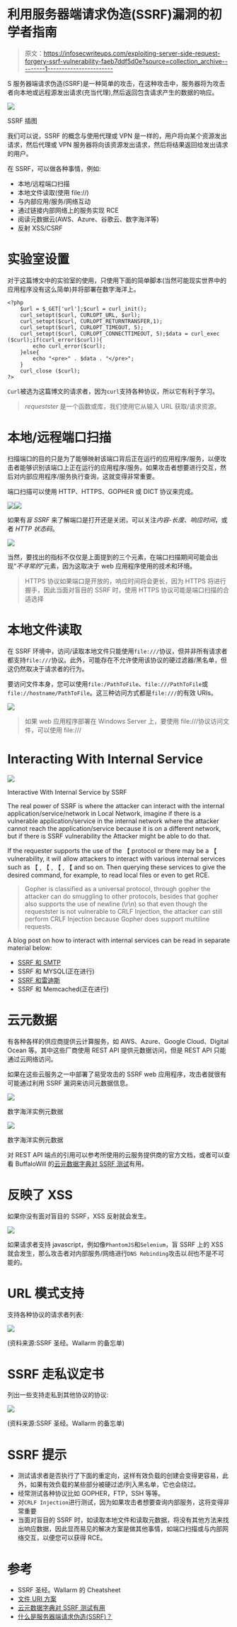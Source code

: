 # 利用服务器端请求伪造(SSRF)漏洞的初学者指南

> 原文：<https://infosecwriteups.com/exploiting-server-side-request-forgery-ssrf-vulnerability-faeb7ddf5d0e?source=collection_archive---------1----------------------->

S 服务器端请求伪造(SSRF)是一种简单的攻击，在这种攻击中，服务器将为攻击者向本地或远程源发出请求(充当代理),然后返回包含请求产生的数据的响应。

![](img/062321ea329e498c136c28574d9b0763.png)

SSRF 插图

我们可以说，SSRF 的概念与使用代理或 VPN 是一样的，用户将向某个资源发出请求，然后代理或 VPN 服务器将向该资源发出请求，然后将结果返回给发出请求的用户。

在 SSRF，可以做各种事情，例如:

*   本地/远程端口扫描
*   本地文件读取(使用 file://)
*   与内部应用/服务/网络互动
*   通过链接内部网络上的服务实现 RCE
*   阅读元数据云(AWS、Azure、谷歌云、数字海洋等)
*   反射 XSS/CSRF

# 实验室设置

对于这篇博文中的实验室的使用，只使用下面的简单脚本(当然可能现实世界中的应用程序没有这么简单)并将部署在数字海洋上。

```
<?php
    $url = $_GET['url'];$curl = curl_init();
    curl_setopt($curl, CURLOPT_URL, $url);
    curl_setopt($curl, CURLOPT_RETURNTRANSFER,1);
    curl_setopt($curl, CURLOPT_TIMEOUT, 5);
    curl_setopt($curl, CURLOPT_CONNECTTIMEOUT, 5);$data = curl_exec ($curl);if(curl_error($curl)){
        echo curl_error($curl);
    }else{
        echo "<pre>" . $data . "</pre>";
    }
    curl_close ($curl);
?>
```

`Curl`被选为这篇博文的请求者，因为`curl`支持各种协议，所以它有利于学习。

> *requestster* 是一个函数或库，我们使用它从输入 URL 获取/请求资源。

# 本地/远程端口扫描

扫描端口的目的只是为了能够映射该端口背后正在运行的应用程序/服务，以便攻击者能够识别该端口上正在运行的应用程序/服务。如果攻击者想要进行交互，然后对内部应用程序/服务执行查询，这就变得非常重要。

端口扫描可以使用 HTTP、HTTPS、GOPHER 或 DICT 协议来完成。

![](img/b594d1e4e0e8096f15bdf0aa00c980e2.png)![](img/4bfa749014059666281c1d8a3eea7b71.png)

如果有*盲 SSRF* 来了解端口是打开还是关闭，可以关注*内容-长度*、*响应时间*，或者 *HTTP 状态码*。

![](img/ad09352a12e2bae35a55472f44862524.png)

当然，要找出的指标不仅仅是上面提到的三个元素，在端口扫描期间可能会出现“*不寻常的*”元素，因为这取决于 web 应用程序使用的技术和环境。

> HTTPS 协议如果端口是开放的，响应时间将会更长，因为 HTTPS 将进行握手，因此当面对盲目的 SSRF 时，使用 HTTPS 协议可能是端口扫描的合适选择

# 本地文件读取

在 SSRF 环境中，访问/读取本地文件只能使用`file:///`协议，但并非所有请求者都支持`file:///`协议。此外，可能存在不允许使用该协议的硬过滤器/黑名单，但这仍然取决于请求者的行为。

要访问文件本身，您可以使用`file:/PathToFile`、`file:///PathToFile`或`file://hostname/PathToFile`。这三种访问方式都是`file:///`的有效 URIs。

![](img/0827c5cc406978b9da6993d1d2baeb4d.png)

> 如果 web 应用程序部署在 Windows Server 上，要使用 file:///协议访问文件，可以使用 file:///

# Interacting With Internal Service

![](img/7abef606c20d698d8fb39ac82ac01ae0.png)

Interactive With Internal Service by SSRF

The real power of SSRF is where the attacker can interact with the internal application/service/network in Local Network, imagine if there is a vulnerable application/service in the internal network where the attacker cannot reach the application/service because it is on a different network, but if there is SSRF vulnerability the Attacker might be able to do that.

If the requester supports the use of the 【 protocol or there may be a 【 vulnerability, it will allow attackers to interact with various internal services such as 【 , 【 , 【 , 【 and so on. Then querying these services to give the desired command, for example, to read local files or even to get RCE.

> Gopher is classified as a universal protocol, through gopher the attacker can do smuggling to other protocols, besides that gopher also supports the use of newline (\r\n) so that even though the requestster is not vulnerable to CRLF Injection, the attacker can still perform CRLF Injection because Gopher does support multiline requests.

A blog post on how to interact with internal services can be read in separate material below:

*   [SSRF 和 SMTP](https://github.com/rhamaa/Web-Application-Attack/blob/master/other-vulnerability/service-side-request-forgery/ssrf-and-smtp.md)
*   SSRF 和 MYSQL(正在进行)
*   [SSRF 和雷迪斯](https://github.com/rhamaa/Web-Application-Attack/blob/master/other-vulnerability/service-side-request-forgery/ssrf-and-redis.md)
*   SSRF 和 Memcached(正在进行)

# 云元数据

有各种各样的供应商提供云计算服务，如 AWS、Azure、Google Cloud、Digital Ocean 等。其中这些厂商使用 REST API 提供元数据访问，但是 REST API 只能通过云网络访问。

如果在这些云服务之一中部署了易受攻击的 SSRF web 应用程序，攻击者就很有可能通过利用 SSRF 漏洞来访问元数据信息。

![](img/d269668117816fdf2de287762809113a.png)

数字海洋实例元数据

![](img/24d48cbbbe8c8c8370a8ef2cd0ddd3e0.png)

数字海洋实例元数据

对 REST API 端点的引用可以参考所使用的云服务提供商的官方文档，或者可以查看 BuffaloWill 的[云元数据字典对 SSRF 测试](https://gist.github.com/BuffaloWill/fa96693af67e3a3dd3fb)有用。

# 反映了 XSS

如果你没有面对盲目的 SSRF，XSS 反射就会发生。

![](img/d4abfbe7d33b3736cdd552baf79acd16.png)

如果请求者支持 javascript，例如像`PhantomJS`和`Selenium`，盲 SSRF 上的 XSS 就会发生，那么攻击者对内部服务/网络进行`DNS Rebinding`攻击以*玩*也不是不可能的。

# URL 模式支持

支持各种协议的请求者列表:

![](img/7de5f54fcdb6c3c649f36c7000182023.png)

(资料来源:SSRF 圣经。Wallarm 的备忘单)

# SSRF 走私议定书

列出一些支持走私到其他协议的协议:

![](img/8bdb5522e887c4370b0b85869aee7e71.png)

(资料来源:SSRF 圣经。Wallarm 的备忘单)

# SSRF 提示

*   测试请求者是否执行了下面的重定向，这样有效负载的创建会变得更容易，此外，如果有效负载的某些部分被硬过滤/列入黑名单，它也会绕过。
*   经常测试各种协议比如 GOPHER，FTP，SSH 等等。
*   对`CRLF Injection`进行测试，因为如果攻击者想要查询内部服务，这将变得非常重要
*   当面对盲目的 SSRF 时，如读取本地文件和读取元数据，将没有其他方法来找出响应数据，因此显而易见的解决方案是做其他事情，如端口扫描或与内部网络交互，以便您可以获得 RCE。

# 参考

*   SSRF 圣经。Wallarm 的 Cheatsheet
*   [文件 URI 方案](https://en.wikipedia.org/wiki/File_URI_scheme)
*   [云元数据字典对 SSRF 测试有用](https://gist.github.com/BuffaloWill/fa96693af67e3a3dd3fb)
*   [什么是服务器端请求伪造(SSRF)？](https://www.acunetix.com/blog/articles/server-side-request-forgery-vulnerability/)
